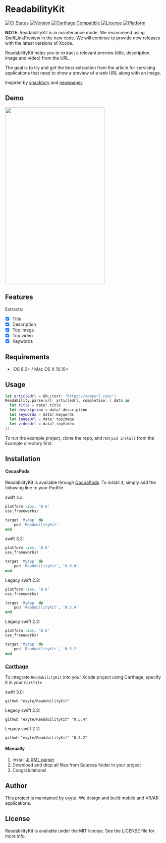 # ReadabilityKit

[![CI Status](http://img.shields.io/travis/exyte/ReadabilityKit.svg?style=flat)](https://travis-ci.org/exyte/ReadabilityKit)
[![Version](https://img.shields.io/cocoapods/v/ReadabilityKit.svg?style=flat)](http://cocoapods.org/pods/ReadabilityKit)
[![Carthage Compatible](https://img.shields.io/badge/Carthage-compatible-0473B3.svg?style=flat)](https://github.com/Carthage/Carthage)
[![License](https://img.shields.io/cocoapods/l/ReadabilityKit.svg?style=flat)](http://cocoapods.org/pods/ReadabilityKit)
[![Platform](https://img.shields.io/cocoapods/p/ReadabilityKit.svg?style=flat)](http://cocoapods.org/pods/ReadabilityKit)

**NOTE**: ReadabilityKit is in maintenance mode. We recommend using [SwiftLinkPreview](https://github.com/LeonardoCardoso/SwiftLinkPreview) in the new code. 
We will continue to provide new releases with the latest versions of Xcode.

ReadabilityKit helps you to extract a relevant preview (title, description, image and video) from the URL.

The goal is to try and get the best extraction from the article for servicing applications that need to show a preview of a web URL along with an image.

Inspired by [snacktory](https://github.com/karussell/snacktory) and [newspaper](https://github.com/codelucas/newspaper).

## Demo
<img src="https://github.com/exyte/ReadabilityKit/blob/master/demo.gif" width="320px" height="569px" />

## Features

Extracts:

- [x] Title
- [x] Description
- [x] Top image
- [x] Top video
- [x] Keywords

## Requirements

- iOS 8.0+ / Mac OS X 10.10+

## Usage

```swift
let articleUrl = URL(text: "https://someurl.com/")
Readability.parse(url: articleUrl, completion: { data in
  let title = data?.title
  let description = data?.description
  let keywords = data?.keywords
  let imageUrl = data?.topImage
  let videoUrl = data?.topVideo
})
```

To run the example project, clone the repo, and run `pod install` from the Example directory first.
 
## Installation

#### CocoaPods
ReadabilityKit is available through [CocoaPods](http://cocoapods.org). To install
it, simply add the following line to your Podfile

swift 4.x:

```ruby
platform :ios, '8.0'
use_frameworks!

target 'MyApp' do
    pod 'ReadabilityKit'
end
```

swift 3.2:

```ruby
platform :ios, '8.0'
use_frameworks!

target 'MyApp' do
    pod 'ReadabilityKit', '0.6.0'
end
```

Legacy swift 2.3:

```ruby
platform :ios, '8.0'
use_frameworks!

target 'MyApp' do
    pod 'ReadabilityKit', '0.5.4'
end
```

Legacy swift 2.2:

```ruby
platform :ios, '8.0'
use_frameworks!

target 'MyApp' do
    pod 'ReadabilityKit', '0.5.2'
end
```

### [Carthage](http://github.com/Carthage/Carthage)

To integrate `ReadabilityKit` into your Xcode project using Carthage, specify it in your `Cartfile`

swift 3.0:
```ogdl
github "exyte/ReadabilityKit"
```

Legacy swift 2.3:
```ogdl
github "exyte/ReadabilityKit" "0.5.4"
```

Legacy swift 2.2:

```ogdl
github "exyte/ReadabilityKit" "0.5.2"
```

#### Manually

1. Install [Ji XML parser](https://github.com/honghaoz/Ji#manually)
2. Download and drop all files from Sources folder in your project
3. Congratulations!

## Author

This project is maintained by [exyte](https://exyte.com). We design and build mobile and VR/AR applications.

## License

ReadabilityKit is available under the MIT license. See the LICENSE file for more info.
